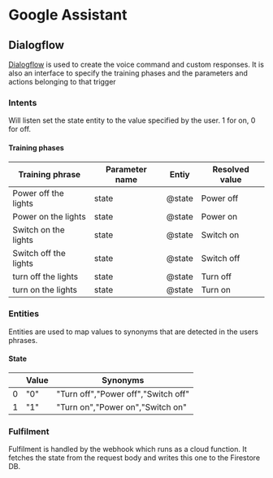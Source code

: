 # Google Assistant

## Dialogflow
[Dialogflow](https://dialogflow.cloud.google.com/?region=EU2#) is used to create the voice command and custom responses.
It is also an interface to specify the training phases and the parameters and actions belonging to that trigger

### Intents
Will listen set the state entity to the value specified by the user. 1 for on, 0 for off.

#### Training phases

| Training phrase       | Parameter name | Entiy  | Resolved value |
|-----------------------|----------------|--------|----------------|
| Power off the lights  | state          | @state | Power off      |
| Power on the lights   | state          | @state | Power on       |
| Switch on the lights  | state          | @state | Switch on      |
| Switch off the lights | state          | @state | Switch off     |
| turn off the lights   | state          | @state | Turn off       |
| turn on the lights    | state          | @state | Turn on        |

### Entities
Entities are used to map values to synonyms that are detected in the users phrases. 

#### State

|       | Value | Synonyms                            |
|-------|-------|-------------------------------------|
| 0     | "0"   | "Turn off","Power off","Switch off" |
| 1     | "1"   | "Turn on","Power on","Switch on"    |

### Fulfilment
Fulfilment is handled by the webhook which runs as a cloud function. It fetches the state from the request body and 
writes this one to the Firestore DB.
